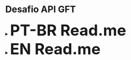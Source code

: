 # Desafio API GFT

<details>
    <summary><Font Size = "10"><strong>PT-BR Read.me</strong></Font></summary>
  <ul>
Desafio feito pelos starters da GFT.

## funcionalidades

- Sistema de cadastro, login e autenticacao com senha criptografada
- Hierarquia de acessos definida
- Upload de imagens
- Retorno em ASC de starters
- Envio de e-mail(nao funcionou tao bem)
- Validar CPF(nao funcionou tao bem)
- CRUD de starters e categorias
- Documentacao em Swagger funcionando

Validar cpf e envio de e-mail serao corrigidos posteriormente

## Techs

Ferramentas utilizadas:

- [Swagger] - Documentacao da API
- [Spring Boot] - Estrutura em REST
- [MySql] - Armazenamento dos dados
- [Postman e Insomnia] - Testes de endpoints

## Para rodar o projeto:

- Clone-o
- Abra em uma IDE que suporte Spring Boot
- Defina o username e a password do seu User Mysql
- Rode o projeto
- digite o endereco do swagger no seu navegador http://localhost:8080/swagger-ui.html#
- Crie um usuario(recomendo que defina admin como true)
- Faca login e receba o token de autenticacao
- Faca a autenticacao na parte superior direito da seguinte forma: Digite "Bearer" + "{Token gerado}"
- Teste as rotas dada as suas funcionalidades


> :warning: **Lembre-se de baixar todas as dependencias do maven**: Recomendo o IntelliJ para rodar o projeto

</details>
  
  <details>
    <summary><Font Size = "10"><strong>EN Read.me</strong></Font></summary>
  <ul>
Challenge made by GFT starters.

## Functions

- Registration, login and authentication system with encrypted password
- Defined access hierarchy
- Uploading images
- Return in ASC from starters
- Email sending (didn't work so well)
- Validate ID (didn't work so well)
- CRUD of starters and categories
- Documentation in Swagger working

Validate ID and email sending will be fixed later
    
## Techs

tools used:
    
- [Swagger] - API document
- [Spring Boot] - REST structure
- [MySql] - Database
- [Postman e Insomnia] - Endpoint tests

## To run the project:

- Clone the project
- Open in an IDE that supports Spring Boot
- Set the username and password of your Mysql User
- Run the project
- enter the swagger address in your browser http://localhost:8080/swagger-ui.html#
- Create a user (I recommend setting admin to true)
- Log in and receive the authentication token
- Authenticate at the top right as follows: Type "Bearer" + "{Generated Token}"
- Test routes given their features


> :warning: **Remember to download all maven dependencies**: I recommend IntelliJ to run the project

</details>
